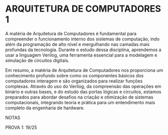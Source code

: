 # ARQUITETURA DE COMPUTADORES 1

A matéria de Arquitetura de Computadores é fundamental para compreender o funcionamento interno dos sistemas de computação, indo além da programação de alto nível e mergulhando nas camadas mais profundas da tecnologia. Durante o estudo dessa disciplina, aprendemos a usar a linguagem Verilog, uma ferramenta essencial para a modelagem e simulação de circuitos digitais.

Em resumo, a matéria de Arquitetura de Computadores nos proporciona um conhecimento profundo sobre como os componentes básicos dos computadores interagem e são organizados para realizar funções complexas. Através do uso do Verilog, da compreensão das operações em binário e outras bases, e do estudo das portas lógicas e circuitos, estamos preparados para abordar desafios na criação e otimização de sistemas computacionais, integrando teoria e prática para um entendimento mais completo da engenharia de hardware.

NOTAS

PROVA 1: 19/25
